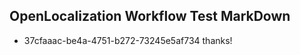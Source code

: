 ## OpenLocalization Workflow Test MarkDown
* 37cfaaac-be4a-4751-b272-73245e5af734 
thanks!<!--HONumber=Mar16_HO4-->
